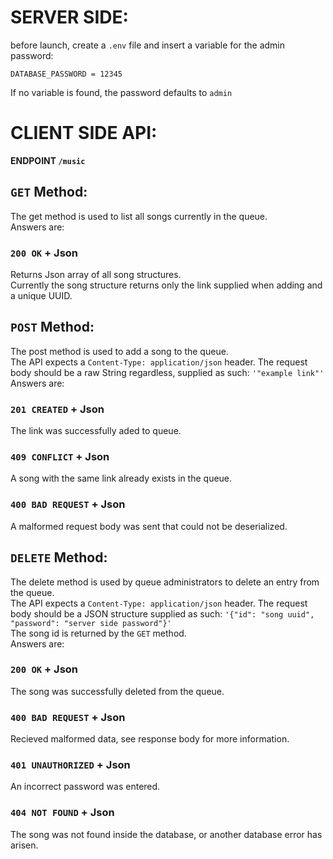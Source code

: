 
# SERVER SIDE:
before launch, create a `.env` file and insert a variable for the admin password:
```
DATABASE_PASSWORD = 12345
```
If no variable is found, the password defaults to `admin`  

# CLIENT SIDE API:
**ENDPOINT `/music`**
## `GET` Method:
The get method is used to list all songs currently in the queue.  
Answers are:  

### `200 OK` + Json  
Returns Json array of all song structures.  
Currently the song structure returns only the link supplied when adding and a unique UUID.
## `POST` Method:
The post method is used to add a song to the queue.  
The API expects a `Content-Type: application/json` header.
The request body should be a raw String regardless, supplied as such: `'"example link"'`  
Answers are:  

### `201 CREATED` + Json  
The link was successfully aded to queue.  
### `409 CONFLICT` + Json  
A song with the same link already exists in the queue.
### `400 BAD REQUEST` + Json  
A malformed request body was sent that could not be deserialized.  

## `DELETE` Method:
The delete method is used by queue administrators to delete an entry from the queue.  
The API expects a `Content-Type: application/json` header.
The request body should be a JSON structure supplied as such: `'{"id": "song uuid", "password": "server side password"}'`  
The song id is returned by the `GET` method.  
Answers are:  

### `200 OK` + Json  
The song was successfully deleted from the queue.  
### `400 BAD REQUEST` + Json  
Recieved malformed data, see response body for more information.  
### `401 UNAUTHORIZED` + Json  
An incorrect password was entered.  
### `404 NOT FOUND` + Json  
The song was not found inside the database, or another database error has arisen.
